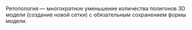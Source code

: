<p>Ретопология — многократное уменьшение количества полигонов 3D модели (создание новой сетки) с обязательным сохранением формы модели.<p>

